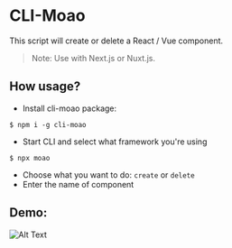 # CLI-Moao

This script will create or delete a React / Vue component.

> Note: Use with Next.js or Nuxt.js.

## How usage?

- Install cli-moao package: 
```shell
$ npm i -g cli-moao
```

- Start CLI and select what framework you're using
```shell
$ npx moao
```

- Choose what you want to do: `create` or `delete`
- Enter the name of component

## Demo:
![Alt Text](https://media.giphy.com/media/EI1McZLTzcaTtpqkcv/giphy.gif)